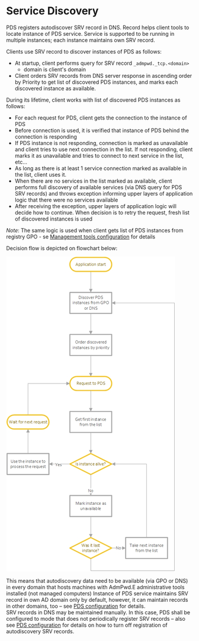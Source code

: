 ﻿# Service Discovery

PDS registers autodiscover SRV record in DNS. Record helps client tools to locate instance of PDS service. Service is supported to be running in multiple instances; each instance maintains own SRV record.

Clients use SRV record to discover instances of PDS as follows:
* At startup, client performs query for SRV record `_admpwd._tcp.<domain>`
  * domain is client's domain
* Client orders SRV records from DNS server response in ascending order by Priority to get list of discovered PDS instances, and marks each discovered instance as available.

During its lifetime, client works with list of discovered PDS instances as follows:
* For each request for PDS, client gets the connection to the instance of PDS
* Before connection is used, it is verified that instance of PDS behind the connection is responding
* If PDS instance is not responding, connection is marked as unavailable and client tries to use next connection in the list. If not responding, client marks it as unavailable and tries to connect to next service in the list, etc…
* As long as there is at least 1 service connection marked as available in the list, client uses it.
* When there are no services in the list marked as available, client performs full discovery of available services (via DNS query for PDS SRV records) and throws exception informing upper layers of application logic that there were no services available
* After receiving the exception, upper layers of application logic will decide how to continue. When decision is to retry the request, fresh list of discovered instances is used

*Note*: The same logic is used when client gets list of PDS instances from registry GPO - se [Management tools configuration](../Management-Tools/Configuration.md) for details

Decision flow is depicted on flowchart below:

![PDS discovery process](/images/PDS/pds_discovery.jpg)

This means that autodiscovery data need to be available (via GPO or DNS) in every domain that hosts machines with AdmPwd.E administrative tools installed (not managed computers)
Instance of PDS service maintains SRV record in own AD domain only by default, however, it can maintain records in other domains, too – see [PDS configuration](Configuration.md) for details.  
SRV records in DNS may be maintained manually. In this case, PDS shall be configured to mode that does not periodically register SRV records – also see [PDS configuration](Configuration.md) for details on how to turn off registration of autodiscovery SRV records.